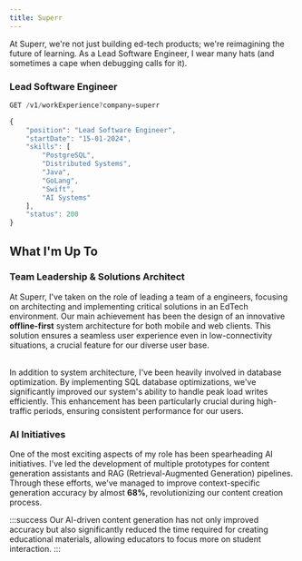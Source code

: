```yaml
---
title: Superr
---
```


At Superr, we're not just building ed-tech products; we're reimagining the future of learning. As a Lead Software Engineer, I wear many hats (and sometimes a cape when debugging calls for it).

### Lead Software Engineer
```js
GET /v1/workExperience?company=superr
```

```js
{
	"position": "Lead Software Engineer",
	"startDate": "15-01-2024",
	"skills": [
		"PostgreSQL",
		"Distributed Systems",
		"Java",
		"GoLang",
		"Swift",
		"AI Systems"
	],
	"status": 200
}
```

## What I'm Up To

### Team Leadership & Solutions Architect
At Superr, I've taken on the role of leading a team of a engineers, focusing on architecting and implementing critical solutions in an EdTech environment. Our main achievement has been the design of an innovative **offline-first** system architecture for both mobile and web clients. This solution ensures a seamless user experience even in low-connectivity situations, a crucial feature for our diverse user base.

<br />
In addition to system architecture, I've been heavily involved in database optimization. By implementing SQL database optimizations, we've significantly improved our system's ability to handle peak load writes efficiently. This enhancement has been particularly crucial during high-traffic periods, ensuring consistent performance for our users.

### AI Initiatives
One of the most exciting aspects of my role has been spearheading AI initiatives. I've led the development of multiple prototypes for content generation assistants and RAG (Retrieval-Augmented Generation) pipelines. Through these efforts, we've managed to improve context-specific generation accuracy by almost **68%**, revolutionizing our content creation process.

:::success
Our AI-driven content generation has not only improved accuracy but also significantly reduced the time required for creating educational materials, allowing educators to focus more on student interaction.
:::
